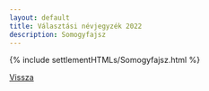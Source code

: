 ```yaml
---
layout: default
title: Választási névjegyzék 2022
description: Somogyfajsz
---
```


{% include settlementHTMLs/Somogyfajsz.html %}

[Vissza](../)